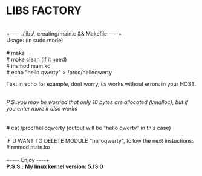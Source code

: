 # LIBS FACTORY
<br>
+---- ./libs\_creating/main.c && Makefile ----+<br>
Usage: (in sudo mode)<br>
<br># make
<br># make clean (if it need)
<br># insmod main.ko
<br># echo "hello qwerty" > /proc/helloqwerty <br>
<p>Text in echo for example, dont worry, its works without errors in your HOST. </p>
<br>
<i>P.S.:you may be worried that only 10 bytes are allocated (kmalloc), but if you enter more it also works</i>
<br>
<br>
<br># cat /proc/helloqwerty (output will be "hello qwerty" in this case)
<br><br> IF U WANT TO DELETE MODULE "helloqwerty", follow the next instuctions:
<br># rmmod main.ko
<br><br>
+---- Enjoy ----+
<br>
<b>P.S.S.: My linux kernel version: 5.13.0</b>
